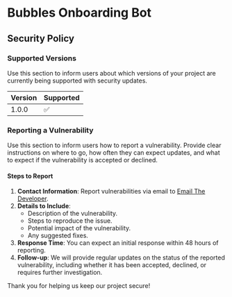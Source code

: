 # Bubbles Onboarding Bot

## Security Policy

### Supported Versions

Use this section to inform users about which versions of your project are currently being supported with security updates.

| Version | Supported          |
| ------- | ------------------ |
| 1.0.0   | :white_check_mark: |

### Reporting a Vulnerability

Use this section to inform users how to report a vulnerability. Provide clear instructions on where to go, how often they can expect updates, and what to expect if the vulnerability is accepted or declined.

#### Steps to Report

1. **Contact Information**: Report vulnerabilities via email to [Email The Developer](kernferm@gmail.com).
2. **Details to Include**:
   - Description of the vulnerability.
   - Steps to reproduce the issue.
   - Potential impact of the vulnerability.
   - Any suggested fixes.
3. **Response Time**: You can expect an initial response within 48 hours of reporting.
4. **Follow-up**: We will provide regular updates on the status of the reported vulnerability, including whether it has been accepted, declined, or requires further investigation.

Thank you for helping us keep our project secure!

